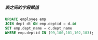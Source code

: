 ##### 表之间的字段赋值

```sql
UPDATE employee emp
JOIN dept dt ON emp.deptid = d.id 
SET emp.dept_name = d.dept_name 
WHERE emp.deptid IN (99,100,101,102,103); 
```